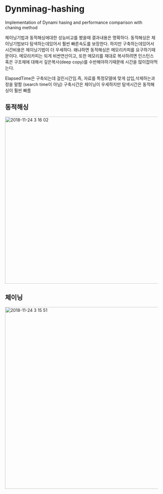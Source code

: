 # Dynminag-hashing
Implementation of Dynami hasing and performance comparison with chaning method




체이닝기법과 동적해싱에대한 성능비교를 봤을때 결과내용은 명확하다.
동적해싱은 체이닝기법보다 탐색하는데있어서 훨씬 빠른속도를 보장한다. 
하지만 구축하는데있어서 시간비용은 체이닝기법이 더 우세하다.
왜냐하면 동적해싱은 메모리카피를 요구하기때문이다. 메모리카피는 되게 비싼연산이고, 또한 메모리를 재대로 복사하려면 인스턴스 혹은 구조체에 대해서 깊은복사(deep copy)를 수반해야하기때문에 시간을 많이잡아먹는다.

ElapsedTime은 구축되는데 걸린시간임.즉, 자료를 특정모델에 맞게 삽입,삭제하는과정을 말함 (search time이 아님)
구축시간은 체이닝이 우세하지만 탐색시간은 동적해싱이 훨씬 빠름


## 동적해싱
<img width="550" alt="2018-11-24 3 16 02" src="https://user-images.githubusercontent.com/12508269/48956649-8711f000-ef97-11e8-9f9a-593e15da18c7.png">



## 체이닝
<img width="599" alt="2018-11-24 3 15 51" src="https://user-images.githubusercontent.com/12508269/48956648-85e0c300-ef97-11e8-8f03-69f677bc7d42.png">




